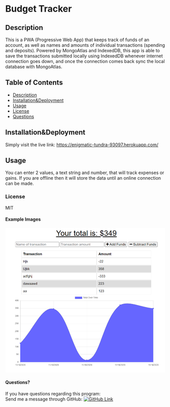 # Budget Tracker
## Description
This is a PWA (Progressive Web App) that keeps track of funds of an account, as well as names and amounts of individual transactions (spending and deposits). Powered by MongoAtlas and IndexedDB, this app is able to save the transactions submitted locally using IndexedDB whenever internet connection goes down, and once the connection comes back sync the local database with MongoAtlas.

## Table of Contents
* [Description](#Description)
* [Installation&Deployment](#Installation&Deployment)
* [Usage](#Usage)
* [License](#License)
* [Questions](#Questions)

## Installation&Deployment
Simply visit the live link: https://enigmatic-tundra-93097.herokuapp.com/

## Usage
You can enter 2 values, a text string and number, that will track expenses or gains. If you are offline then it will store the data until an online connection can be made.

### License
MIT

#### Example Images
![Example Budget](/budget_tracker_screenshot.png)


#### Questions?
If you have questions regarding this program:<br>
Send me a message through GitHub: [![GitHub Link](https://img.shields.io/badge/Github-umutamac-lightgrey.svg)](https://github.com/umutamac)<br>


